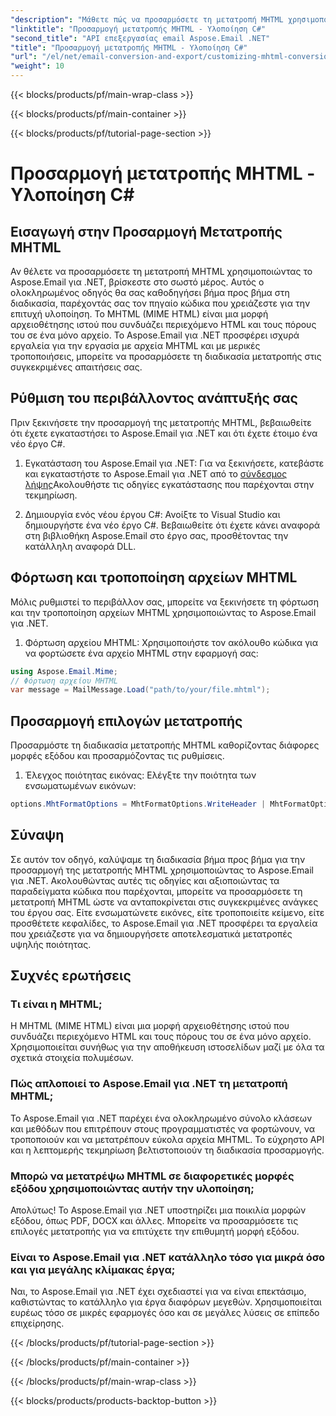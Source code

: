 ```yaml
---
"description": "Μάθετε πώς να προσαρμόσετε τη μετατροπή MHTML χρησιμοποιώντας το Aspose.Email για .NET. Οδηγός βήμα προς βήμα με πηγαίο κώδικα C#."
"linktitle": "Προσαρμογή μετατροπής MHTML - Υλοποίηση C#"
"second_title": "API επεξεργασίας email Aspose.Email .NET"
"title": "Προσαρμογή μετατροπής MHTML - Υλοποίηση C#"
"url": "/el/net/email-conversion-and-export/customizing-mhtml-conversion-csharp-implementation/"
"weight": 10
---
```


{{< blocks/products/pf/main-wrap-class >}}

{{< blocks/products/pf/main-container >}}

{{< blocks/products/pf/tutorial-page-section >}}

# Προσαρμογή μετατροπής MHTML - Υλοποίηση C#


## Εισαγωγή στην Προσαρμογή Μετατροπής MHTML

Αν θέλετε να προσαρμόσετε τη μετατροπή MHTML χρησιμοποιώντας το Aspose.Email για .NET, βρίσκεστε στο σωστό μέρος. Αυτός ο ολοκληρωμένος οδηγός θα σας καθοδηγήσει βήμα προς βήμα στη διαδικασία, παρέχοντάς σας τον πηγαίο κώδικα που χρειάζεστε για την επιτυχή υλοποίηση. Το MHTML (MIME HTML) είναι μια μορφή αρχειοθέτησης ιστού που συνδυάζει περιεχόμενο HTML και τους πόρους του σε ένα μόνο αρχείο. Το Aspose.Email για .NET προσφέρει ισχυρά εργαλεία για την εργασία με αρχεία MHTML και με μερικές τροποποιήσεις, μπορείτε να προσαρμόσετε τη διαδικασία μετατροπής στις συγκεκριμένες απαιτήσεις σας.

## Ρύθμιση του περιβάλλοντος ανάπτυξής σας

Πριν ξεκινήσετε την προσαρμογή της μετατροπής MHTML, βεβαιωθείτε ότι έχετε εγκαταστήσει το Aspose.Email για .NET και ότι έχετε έτοιμο ένα νέο έργο C#.

1. Εγκατάσταση του Aspose.Email για .NET:
Για να ξεκινήσετε, κατεβάστε και εγκαταστήστε το Aspose.Email για .NET από το [σύνδεσμος λήψης](https://releases.aspose.com/email/net)Ακολουθήστε τις οδηγίες εγκατάστασης που παρέχονται στην τεκμηρίωση.

2. Δημιουργία ενός νέου έργου C#:
Ανοίξτε το Visual Studio και δημιουργήστε ένα νέο έργο C#. Βεβαιωθείτε ότι έχετε κάνει αναφορά στη βιβλιοθήκη Aspose.Email στο έργο σας, προσθέτοντας την κατάλληλη αναφορά DLL.

## Φόρτωση και τροποποίηση αρχείων MHTML

Μόλις ρυθμιστεί το περιβάλλον σας, μπορείτε να ξεκινήσετε τη φόρτωση και την τροποποίηση αρχείων MHTML χρησιμοποιώντας το Aspose.Email για .NET.

1. Φόρτωση αρχείου MHTML:
Χρησιμοποιήστε τον ακόλουθο κώδικα για να φορτώσετε ένα αρχείο MHTML στην εφαρμογή σας:

```csharp
using Aspose.Email.Mime;
// Φόρτωση αρχείου MHTML
var message = MailMessage.Load("path/to/your/file.mhtml");
```

## Προσαρμογή επιλογών μετατροπής

Προσαρμόστε τη διαδικασία μετατροπής MHTML καθορίζοντας διάφορες μορφές εξόδου και προσαρμόζοντας τις ρυθμίσεις.

1. Έλεγχος ποιότητας εικόνας:
Ελέγξτε την ποιότητα των ενσωματωμένων εικόνων:

```csharp
options.MhtFormatOptions = MhtFormatOptions.WriteHeader | MhtFormatOptions.HideExtraPrintHeader;
```

## Σύναψη

Σε αυτόν τον οδηγό, καλύψαμε τη διαδικασία βήμα προς βήμα για την προσαρμογή της μετατροπής MHTML χρησιμοποιώντας το Aspose.Email για .NET. Ακολουθώντας αυτές τις οδηγίες και αξιοποιώντας τα παραδείγματα κώδικα που παρέχονται, μπορείτε να προσαρμόσετε τη μετατροπή MHTML ώστε να ανταποκρίνεται στις συγκεκριμένες ανάγκες του έργου σας. Είτε ενσωματώνετε εικόνες, είτε τροποποιείτε κείμενο, είτε προσθέτετε κεφαλίδες, το Aspose.Email για .NET προσφέρει τα εργαλεία που χρειάζεστε για να δημιουργήσετε αποτελεσματικά μετατροπές υψηλής ποιότητας.

## Συχνές ερωτήσεις

### Τι είναι η MHTML;

Η MHTML (MIME HTML) είναι μια μορφή αρχειοθέτησης ιστού που συνδυάζει περιεχόμενο HTML και τους πόρους του σε ένα μόνο αρχείο. Χρησιμοποιείται συνήθως για την αποθήκευση ιστοσελίδων μαζί με όλα τα σχετικά στοιχεία πολυμέσων.

### Πώς απλοποιεί το Aspose.Email για .NET τη μετατροπή MHTML;

Το Aspose.Email για .NET παρέχει ένα ολοκληρωμένο σύνολο κλάσεων και μεθόδων που επιτρέπουν στους προγραμματιστές να φορτώνουν, να τροποποιούν και να μετατρέπουν εύκολα αρχεία MHTML. Το εύχρηστο API και η λεπτομερής τεκμηρίωση βελτιστοποιούν τη διαδικασία προσαρμογής.

### Μπορώ να μετατρέψω MHTML σε διαφορετικές μορφές εξόδου χρησιμοποιώντας αυτήν την υλοποίηση;

Απολύτως! Το Aspose.Email για .NET υποστηρίζει μια ποικιλία μορφών εξόδου, όπως PDF, DOCX και άλλες. Μπορείτε να προσαρμόσετε τις επιλογές μετατροπής για να επιτύχετε την επιθυμητή μορφή εξόδου.

### Είναι το Aspose.Email για .NET κατάλληλο τόσο για μικρά όσο και για μεγάλης κλίμακας έργα;

Ναι, το Aspose.Email για .NET έχει σχεδιαστεί για να είναι επεκτάσιμο, καθιστώντας το κατάλληλο για έργα διαφόρων μεγεθών. Χρησιμοποιείται ευρέως τόσο σε μικρές εφαρμογές όσο και σε μεγάλες λύσεις σε επίπεδο επιχείρησης.

{{< /blocks/products/pf/tutorial-page-section >}}

{{< /blocks/products/pf/main-container >}}

{{< /blocks/products/pf/main-wrap-class >}}

{{< blocks/products/products-backtop-button >}}
